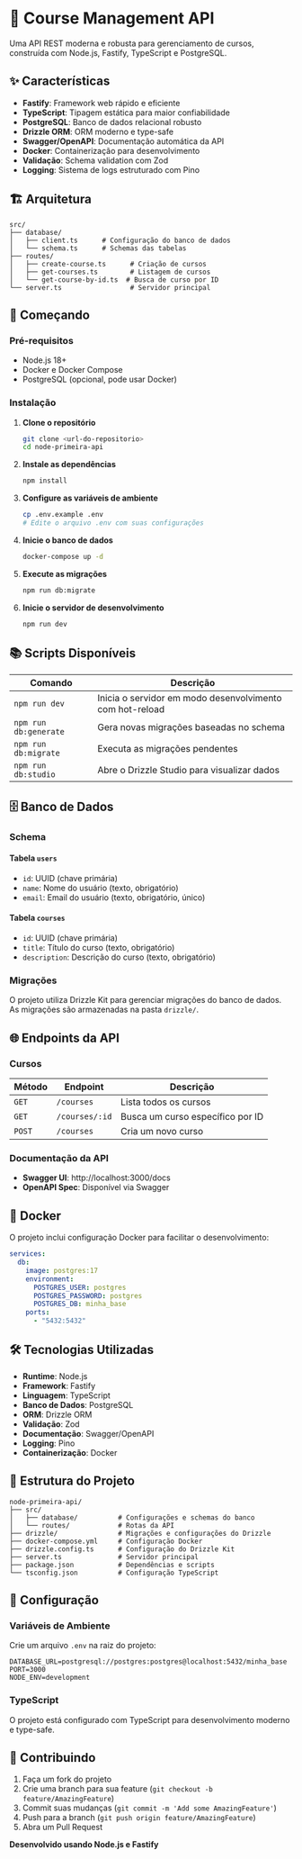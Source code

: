 # 🚀 Course Management API

Uma API REST moderna e robusta para gerenciamento de cursos, construída com Node.js, Fastify, TypeScript e PostgreSQL.

## ✨ Características

- **Fastify**: Framework web rápido e eficiente
- **TypeScript**: Tipagem estática para maior confiabilidade
- **PostgreSQL**: Banco de dados relacional robusto
- **Drizzle ORM**: ORM moderno e type-safe
- **Swagger/OpenAPI**: Documentação automática da API
- **Docker**: Containerização para desenvolvimento
- **Validação**: Schema validation com Zod
- **Logging**: Sistema de logs estruturado com Pino

## 🏗️ Arquitetura

```
src/
├── database/
│   ├── client.ts      # Configuração do banco de dados
│   └── schema.ts      # Schemas das tabelas
├── routes/
│   ├── create-course.ts      # Criação de cursos
│   ├── get-courses.ts        # Listagem de cursos
│   └── get-course-by-id.ts  # Busca de curso por ID
└── server.ts                 # Servidor principal
```

## 🚀 Começando

### Pré-requisitos

- Node.js 18+ 
- Docker e Docker Compose
- PostgreSQL (opcional, pode usar Docker)

### Instalação

1. **Clone o repositório**
   ```bash
   git clone <url-do-repositorio>
   cd node-primeira-api
   ```

2. **Instale as dependências**
   ```bash
   npm install
   ```

3. **Configure as variáveis de ambiente**
   ```bash
   cp .env.example .env
   # Edite o arquivo .env com suas configurações
   ```

4. **Inicie o banco de dados**
   ```bash
   docker-compose up -d
   ```

5. **Execute as migrações**
   ```bash
   npm run db:migrate
   ```

6. **Inicie o servidor de desenvolvimento**
   ```bash
   npm run dev
   ```

## 📚 Scripts Disponíveis

| Comando | Descrição |
|---------|-----------|
| `npm run dev` | Inicia o servidor em modo desenvolvimento com hot-reload |
| `npm run db:generate` | Gera novas migrações baseadas no schema |
| `npm run db:migrate` | Executa as migrações pendentes |
| `npm run db:studio` | Abre o Drizzle Studio para visualizar dados |

## 🗄️ Banco de Dados

### Schema

#### Tabela `users`
- `id`: UUID (chave primária)
- `name`: Nome do usuário (texto, obrigatório)
- `email`: Email do usuário (texto, obrigatório, único)

#### Tabela `courses`
- `id`: UUID (chave primária)
- `title`: Título do curso (texto, obrigatório)
- `description`: Descrição do curso (texto, obrigatório)

### Migrações

O projeto utiliza Drizzle Kit para gerenciar migrações do banco de dados. As migrações são armazenadas na pasta `drizzle/`.

## 🌐 Endpoints da API

### Cursos

| Método | Endpoint | Descrição |
|--------|----------|-----------|
| `GET` | `/courses` | Lista todos os cursos |
| `GET` | `/courses/:id` | Busca um curso específico por ID |
| `POST` | `/courses` | Cria um novo curso |

### Documentação da API

- **Swagger UI**: http://localhost:3000/docs
- **OpenAPI Spec**: Disponível via Swagger

## 🐳 Docker

O projeto inclui configuração Docker para facilitar o desenvolvimento:

```yaml
services:
  db:
    image: postgres:17
    environment:
      POSTGRES_USER: postgres
      POSTGRES_PASSWORD: postgres
      POSTGRES_DB: minha_base
    ports:
      - "5432:5432"
```

## 🛠️ Tecnologias Utilizadas

- **Runtime**: Node.js
- **Framework**: Fastify
- **Linguagem**: TypeScript
- **Banco de Dados**: PostgreSQL
- **ORM**: Drizzle ORM
- **Validação**: Zod
- **Documentação**: Swagger/OpenAPI
- **Logging**: Pino
- **Containerização**: Docker

## 📁 Estrutura do Projeto

```
node-primeira-api/
├── src/
│   ├── database/          # Configurações e schemas do banco
│   └── routes/            # Rotas da API
├── drizzle/               # Migrações e configurações do Drizzle
├── docker-compose.yml     # Configuração Docker
├── drizzle.config.ts      # Configuração do Drizzle Kit
├── server.ts              # Servidor principal
├── package.json           # Dependências e scripts
└── tsconfig.json          # Configuração TypeScript
```

## 🔧 Configuração

### Variáveis de Ambiente

Crie um arquivo `.env` na raiz do projeto:

```env
DATABASE_URL=postgresql://postgres:postgres@localhost:5432/minha_base
PORT=3000
NODE_ENV=development
```

### TypeScript

O projeto está configurado com TypeScript para desenvolvimento moderno e type-safe.

## 🤝 Contribuindo

1. Faça um fork do projeto
2. Crie uma branch para sua feature (`git checkout -b feature/AmazingFeature`)
3. Commit suas mudanças (`git commit -m 'Add some AmazingFeature'`)
4. Push para a branch (`git push origin feature/AmazingFeature`)
5. Abra um Pull Request


**Desenvolvido usando Node.js e Fastify**
